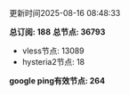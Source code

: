 更新时间2025-08-16 08:48:33

**总订阅: 188**
**总节点: 36793**
- vless节点: 13089
- hysteria2节点: 18

**google ping有效节点: 264**
